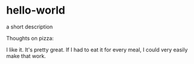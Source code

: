# hello-world
a short description


Thoughts on pizza:

I like it.
It's pretty great.
If I had to eat it for every meal, I could very easily make that work.
